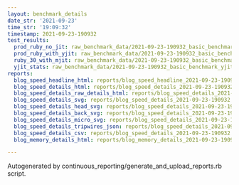 ```yaml
---
layout: benchmark_details
date_str: '2021-09-23'
time_str: '19:09:32'
timestamp: 2021-09-23-190932
test_results:
  prod_ruby_no_jit: raw_benchmark_data/2021-09-23-190932_basic_benchmark_prod_ruby_no_jit.json
  prod_ruby_with_yjit: raw_benchmark_data/2021-09-23-190932_basic_benchmark_prod_ruby_with_yjit.json
  ruby_30_with_mjit: raw_benchmark_data/2021-09-23-190932_basic_benchmark_ruby_30_with_mjit.json
  yjit_stats: raw_benchmark_data/2021-09-23-190932_basic_benchmark_yjit_stats.json
reports:
  blog_speed_headline_html: reports/blog_speed_headline_2021-09-23-190932.html
  blog_speed_details_html: reports/blog_speed_details_2021-09-23-190932.html
  blog_speed_details_raw_details_html: reports/blog_speed_details_2021-09-23-190932.raw_details.html
  blog_speed_details_svg: reports/blog_speed_details_2021-09-23-190932.svg
  blog_speed_details_head_svg: reports/blog_speed_details_2021-09-23-190932.head.svg
  blog_speed_details_back_svg: reports/blog_speed_details_2021-09-23-190932.back.svg
  blog_speed_details_micro_svg: reports/blog_speed_details_2021-09-23-190932.micro.svg
  blog_speed_details_tripwires_json: reports/blog_speed_details_2021-09-23-190932.tripwires.json
  blog_speed_details_csv: reports/blog_speed_details_2021-09-23-190932.csv
  blog_memory_details_html: reports/blog_memory_details_2021-09-23-190932.html

---
```

Autogenerated by continuous_reporting/generate_and_upload_reports.rb script.
